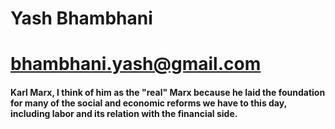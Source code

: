 # Yash Bhambhani
# bhambhani.yash@gmail.com

####  Karl Marx, I think of him as the "real" Marx because he laid the foundation for many of the social and economic reforms we have to this day, including labor and its relation with the financial side.  
